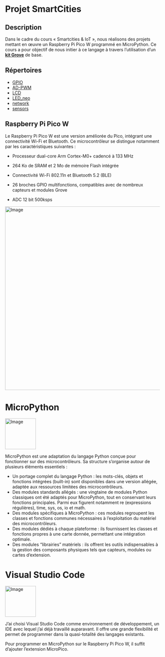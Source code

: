 # Projet SmartCities

## Description

Dans le cadre du cours « Smartcities & IoT », nous réalisons des projets mettant en œuvre un Raspberry Pi Pico W programmé en MicroPython. Ce cours a pour objectif de nous initier à ce langage à travers l’utilisation d’un [**kit Grove**](https://befr.rs-online.com/web/p/arduino-compatible-boards-kits/1743221) de base.


## Répertoires

- [GPIO](./GPIO/)
- [AD-PWM](./AD-PWM/)
- [LCD](./LCD/)
- [LED_neo](./LED_neo/)
- [network](./network/)
- [sensors](./sensors/)


## Raspberry Pi Pico W

Le Raspberry Pi Pico W est une version améliorée du Pico, intégrant une connectivité Wi-Fi et Bluetooth.
Ce microcontrôleur se distingue notamment par les caractéristiques suivantes :

- Processeur dual-core Arm Cortex-M0+ cadencé à 133 MHz

- 264 Ko de SRAM et 2 Mo de mémoire Flash intégrée

- Connectivité Wi-Fi 802.11n et Bluetooth 5.2 (BLE)

- 26 broches GPIO multifonctions, compatibles avec de nombreux capteurs et modules Grove

- ADC 12 bit 500ksps


<img width="842" height="595" alt="Image" src="https://github.com/user-attachments/assets/ab5ba168-6314-4fbd-9100-8d96290e6bcc" />


# MicroPython

<img width="100" height="100" alt="Image" src="https://github.com/user-attachments/assets/e25d1f89-a009-4b33-8769-b4b13fe0f5e8" />



MicroPython est une adaptation du langage Python conçue pour fonctionner sur des microcontrôleurs.
Sa structure s’organise autour de plusieurs éléments essentiels :

- Un portage complet du langage Python : les mots-clés, objets et fonctions intégrées (built-in) sont disponibles dans une version allégée, adaptée aux ressources limitées des microcontrôleurs.
- Des modules standards allégés : une vingtaine de modules Python classiques ont été adaptés pour MicroPython, tout en conservant leurs fonctions principales. Parmi eux figurent notamment re (expressions régulières), time, sys, os, io et math.
- Des modules spécifiques à MicroPython : ces modules regroupent les classes et fonctions communes nécessaires à l’exploitation du matériel des microcontrôleurs.
- Des modules dédiés à chaque plateforme : ils fournissent les classes et fonctions propres à une carte donnée, permettant une intégration optimale.
- Des modules “librairies” matériels : ils offrent les outils indispensables à la gestion des composants physiques tels que capteurs, modules ou cartes d’extension.


# Visual Studio Code

<img width="100" height="100" alt="Image" src="https://github.com/user-attachments/assets/c8c247fe-ab5e-43ec-9325-5a7f1a45c9ba" />



J’ai choisi Visual Studio Code comme environnement de développement, un IDE avec lequel j’ai déjà travaillé auparavant. Il offre une grande flexibilité et permet de programmer dans la quasi-totalité des langages existants.

Pour programmer en MicroPython sur le Raspberry Pi Pico W, il suffit d’ajouter l’extension MicroPico.


